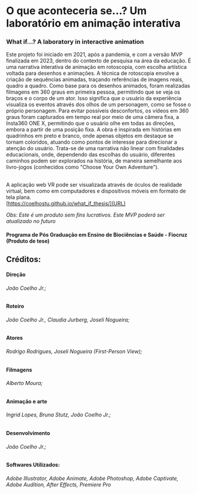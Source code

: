 # O que aconteceria se...? Um laboratório em animação interativa
### What if...? A laboratory in interactive animation

Este projeto foi iniciado em 2021, após a pandemia, e com a versão MVP finalizada em 2023, dentro do contexto de pesquisa na área da educação.
É uma narrativa interativa de animação em rotoscopia, com escolha artística voltada para desenhos e animações. A técnica de rotoscopia envolve a criação de sequências animadas, traçando referências de imagens reais, quadro a quadro.
Como base para os desenhos animados, foram realizadas filmagens em 360 graus em primeira pessoa, permitindo que se veja os braços e o corpo de um ator. Isso significa que o usuário da experiência visualiza os eventos através dos olhos de um personagem, como se fosse o próprio personagem. Para evitar possíveis desconfortos, os vídeos em 360 graus foram capturados em tempo real por meio de uma câmera fixa, a Insta360 ONE X, permitindo que o usuário olhe em todas as direções, embora a partir de uma posição fixa.
A obra é inspirada em histórias em quadrinhos em preto e branco, onde apenas objetos em destaque se tornam coloridos, atuando como pontos de interesse para direcionar a atenção do usuário.
Trata-se de uma narrativa não linear com finalidades educacionais, onde, dependendo das escolhas do usuário, diferentes caminhos podem ser explorados na história, de maneira semelhante aos livro-jogos (conhecidos como "Choose Your Own Adventure").

<br> A aplicação web VR pode ser visualizada através de óculos de realidade virtual, bem como em computadores e dispositivos móveis em formato de tela plana.
<br> [https://coelhostu.github.io/what_if_thesis/](URL)

<em> Obs: Este é um produto sem fins lucrativos. Este MVP poderá ser atualizado no futuro </em>

#### Programa de Pós Graduação em Ensino de Biociências e Saúde - Fiocruz (Produto de tese)

## Créditos: 
#### Direção 
###### João Coelho Jr.;

#### Roteiro 
###### João Coelho Jr., Claudia Jurberg, Joseli Nogueira;

#### Atores 
###### Rodrigo Rodrigues, Joseli Nogueira (First-Person View);

#### Filmagens 
###### Alberto Moura;

#### Animação e arte
###### Ingrid Lopes, Bruna Stutz, João Coelho Jr.;

#### Desenvolvimento
###### João Coelho Jr.;

#### Softwares Utilizados:
###### Adobe Illustrator, Adobe Animate, Adobe Photoshop, Adobe Captivate, Adobe Audition, After Effects, Premiere Pro


